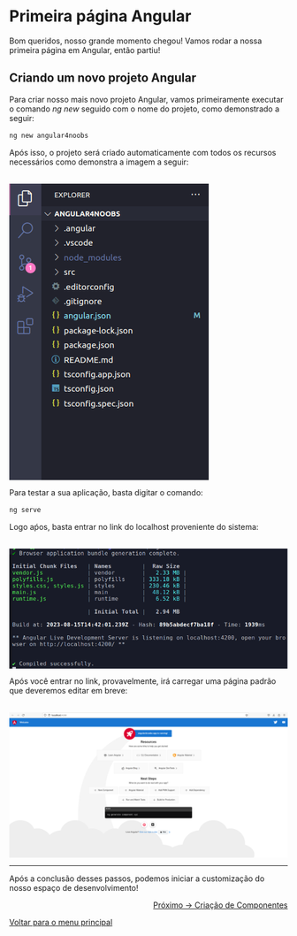 # Primeira página Angular

Bom queridos, nosso grande momento chegou! Vamos rodar a nossa primeira página em Angular, então partiu!

## Criando um novo projeto Angular

Para criar nosso mais novo projeto Angular, vamos primeiramente executar o comando _ng new_ seguido com o nome do projeto, como demonstrado a seguir:

```bash
ng new angular4noobs 
```

Após isso, o projeto será criado automaticamente com todos os recursos necessários como demonstra a imagem a seguir:

<br><img align="center" src="/content/image/image.png" alt="Recursos Angular"><br>

Para testar a sua aplicação, basta digitar o comando:

```bash
ng serve 
```

Logo aṕos, basta entrar no link do localhost proveniente do sistema:

<br><img align="center" src="/content/image/terminal.png" alt="Porta do localhost"><br>

Após você entrar no link, provavelmente, irá carregar uma página padrão que deveremos editar em breve:

<br><img align="center" src="/content/image/tela.png" alt="Porta do localhost"><br>


---
Após a conclusão desses passos, podemos iniciar a customização do nosso espaço de desenvolvimento!

<p align="right">
  <a href="https://github.com/gbiz0/angular4noobs/blob/main/content/aplicacao/components.md">Próximo -> Criação de Componentes</a>
</p>

<p align="left">
  <a href="https://github.com/gbiz0/angular4noobs#roadmap">Voltar para o menu principal</a>
</p>